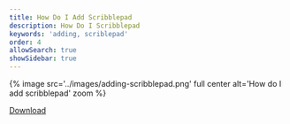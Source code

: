 ```yaml
---
title: How Do I Add Scribblepad
description: How Do I Scribblepad
keywords: 'adding, scriblepad'
order: 4
allowSearch: true
showSidebar: true
---
```

{% image src='../images/adding-scribblepad.png' full center  alt='How do I add scribblepad' zoom %}

<div class="mt-10">
	<a
		href="/help/usertaskflow/other_file/adding_scribblepad.pdf"
		class="btn btn-primary btn-downloads"
		target="_blank"
		>
		Download
	</a>
</div>
